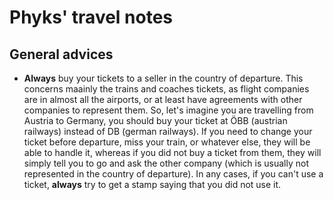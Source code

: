 Phyks' travel notes
===================

## General advices

* __Always__ buy your tickets to a seller in the country of departure. This concerns maainly the trains and coaches tickets, as flight companies are in almost all the airports, or at least have agreements with other companies to represent them. So, let's imagine you are travelling from Austria to Germany, you should buy your ticket at ÖBB (austrian railways) instead of DB (german railways). If you need to change your ticket before departure, miss your train, or whatever else, they will be able to handle it, whereas if you did not buy a ticket from them, they will simply tell you to go and ask the other company (which is usually not represented in the country of departure). In any cases, if you can't use a ticket, __always__ try to get a stamp saying that you did not use it.
